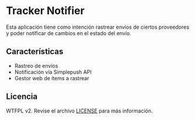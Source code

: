 # Tracker Notifier

Esta aplicación tiene como intención rastrear envíos de ciertos proveedores y poder
notificar de cambios en el estado del envío.

## Características

* Rastreo de envíos
* Notificación vía Simplepush API
* Gestor web de ítems a rastrear

## Licencia

WTFPL v2. Revise el archivo [LICENSE](LICENSE) para más información.